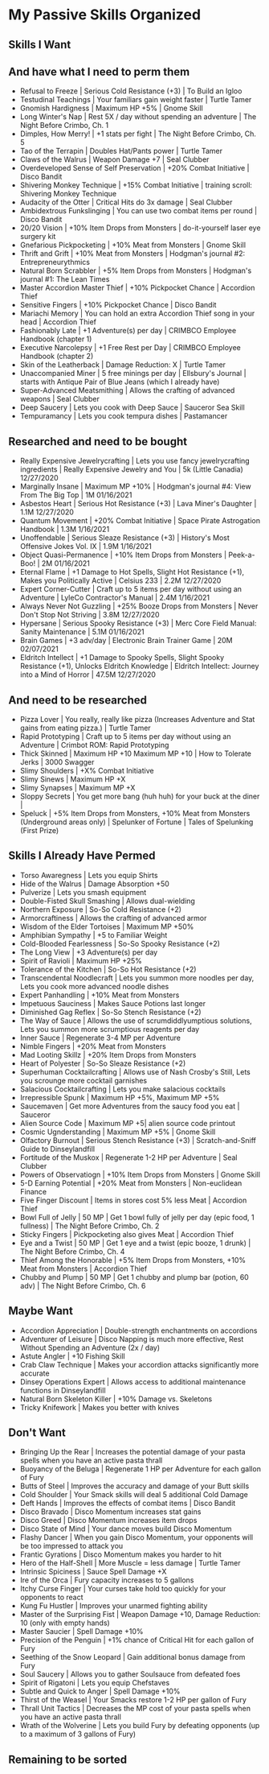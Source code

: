 # My Passive Skills Organized

## Skills I Want

## And have what I need to perm them 

* Refusal to Freeze | Serious Cold Resistance (+3) | To Build an Igloo
* Testudinal Teachings | Your familiars gain weight faster | Turtle Tamer
* Gnomish Hardigness | Maximum HP +5% | Gnome Skill 
* Long Winter's Nap | Rest 5X / day without spending an adventure | The Night Before Crimbo, Ch. 1
* Dimples, How Merry! | +1 stats per fight | The Night Before Crimbo, Ch. 5
* Tao of the Terrapin | Doubles Hat/Pants power | Turtle Tamer
* Claws of the Walrus | Weapon Damage +7 | Seal Clubber
* Overdeveloped Sense of Self Preservation | +20% Combat Initiative | Disco Bandit
* Shivering Monkey Technique | +15% Combat Initiative | training scroll: Shivering Monkey Technique
* Audacity of the Otter | Critical Hits do 3x damage | Seal Clubber
* Ambidextrous Funkslinging | You can use two combat items per round | Disco Bandit
* 20/20 Vision | +10% Item Drops from Monsters | do-it-yourself laser eye surgery kit
* Gnefarious Pickpocketing | +10% Meat from Monsters | Gnome Skill
* Thrift and Grift | +10% Meat from Monsters | Hodgman's journal #2: Entrepreneurythmics
* Natural Born Scrabbler | +5% Item Drops from Monsters | Hodgman's journal #1: The Lean Times
* Master Accordion Master Thief | +10% Pickpocket Chance | Accordion Thief
* Sensitive Fingers | +10% Pickpocket Chance | Disco Bandit
* Mariachi Memory | You can hold an extra Accordion Thief song in your head | Accordion Thief
* Fashionably Late | +1 Adventure(s) per day | CRIMBCO Employee Handbook (chapter 1)
* Executive Narcolepsy | +1 Free Rest per Day | CRIMBCO Employee Handbook (chapter 2)
* Skin of the Leatherback | Damage Reduction: X | Turtle Tamer
* Unaccompanied Miner | 5 free minings per day | Ellsbury's Journal | starts with Antique Pair of Blue Jeans (which I already have)
* Super-Advanced Meatsmithing | Allows the crafting of advanced weapons | Seal Clubber
* Deep Saucery | Lets you cook with Deep Sauce | Sauceror Sea Skill
* Tempuramancy | Lets you cook tempura dishes | Pastamancer


## Researched and need to be bought

* Really Expensive Jewelrycrafting | Lets you use fancy jewelrycrafting ingredients | Really Expensive Jewelry and You | 5k (Little Canadia) 12/27/2020
* Marginally Insane | Maximum MP +10% | Hodgman's journal #4: View From The Big Top | 1M 01/16/2021
* Asbestos Heart | Serious Hot Resistance (+3) | Lava Miner's Daughter | 1.1M 12/27/2020
* Quantum Movement | +20% Combat Initiative | Space Pirate Astrogation Handbook | 1.3M 1/16/2021
* Unoffendable | Serious Sleaze Resistance (+3) | History's Most Offensive Jokes Vol. IX | 1.9M 1/16/2021
* Object Quasi-Permanence | +10% Item Drops from Monsters | Peek-a-Boo! | 2M 01/16/2021
* Eternal Flame | +1 Damage to Hot Spells, Slight Hot Resistance (+1), Makes you Politically Active | Celsius 233 | 2.2M 12/27/2020
* Expert Corner-Cutter | Craft up to 5 items per day without using an Adventure | LyleCo Contractor's Manual | 2.4M 1/16/2021
* Always Never Not Guzzling | +25% Booze Drops from Monsters | Never Don't Stop Not Striving | 3.8M 12/27/2020
* Hypersane | Serious Spooky Resistance (+3) | Merc Core Field Manual: Sanity Maintenance | 5.1M 01/16/2021
* Brain Games | +3 adv/day | Electronic Brain Trainer Game | 20M 02/07/2021
* Eldritch Intellect | +1 Damage to Spooky Spells, Slight Spooky Resistance (+1), Unlocks Eldritch Knowledge | Eldritch Intellect: Journey into a Mind of Horror | 47.5M 12/27/2020

## And need to be researched

* Pizza Lover | You really, really like pizza (Increases Adventure and Stat gains from eating pizza.) | Turtle Tamer
* Rapid Prototyping | Craft up to 5 items per day without using an Adventure | Crimbot ROM: Rapid Prototyping
* Thick Skinned | Maximum HP +10 Maximum MP +10 | How to Tolerate Jerks | 3000 Swagger 
* Slimy Shoulders | +X% Combat Initiative
* Slimy Sinews | Maximum HP +X
* Slimy Synapses | Maximum MP +X
* Sloppy Secrets | You get more bang (huh huh) for your buck at the diner | 
* Speluck | +5% Item Drops from Monsters, +10% Meat from Monsters (Underground areas only) | Spelunker of Fortune | Tales of Spelunking (First Prize)



## Skills I Already Have Permed
* Torso Awaregness | Lets you equip Shirts
* Hide of the Walrus | Damage Absorption +50
* Pulverize | Lets you smash equipment
* Double-Fisted Skull Smashing | Allows dual-wielding
* Northern Exposure | So-So Cold Resistance (+2)
* Armorcraftiness | Allows the crafting of advanced armor
* Wisdom of the Elder Tortoises | Maximum MP +50%
* Amphibian Sympathy | +5 to Familiar Weight
* Cold-Blooded Fearlessness | So-So Spooky Resistance (+2)
* The Long View | +3 Adventure(s) per day
* Spirit of Ravioli | Maximum HP +25%
* Tolerance of the Kitchen | So-So Hot Resistance (+2)
* Transcendental Noodlecraft | Lets you summon more noodles per day, Lets you cook more advanced noodle dishes
* Expert Panhandling | +10% Meat from Monsters
* Impetuous Sauciness | Makes Sauce Potions last longer
* Diminished Gag Reflex | So-So Stench Resistance (+2)
* The Way of Sauce | Allows the use of scrumdiddlyumptious solutions, Lets you summon more scrumptious reagents per day
* Inner Sauce | Regenerate 3-4 MP per Adventure
* Nimble Fingers | +20% Meat from Monsters
* Mad Looting Skillz | +20% Item Drops from Monsters
* Heart of Polyester | So-So Sleaze Resistance (+2)
* Superhuman Cocktailcrafting | Allows use of Nash Crosby's Still, Lets you scrounge more cocktail garnishes
* Salacious Cocktailcrafting | Lets you make salacious cocktails
* Irrepressible Spunk | Maximum HP +5%, Maximum MP +5%
* Saucemaven | Get more Adventures from the saucy food you eat | Sauceror
* Alien Source Code | Maximum MP +5| alien source code printout 
* Cosmic Ugnderstanding | Maximum MP +5% | Gnome Skill
* Olfactory Burnout | Serious Stench Resistance (+3) | Scratch-and-Sniff Guide to Dinseylandfill
* Fortitude of the Muskox | Regenerate 1-2 HP per Adventure | Seal Clubber 
* Powers of Observatiogn | +10% Item Drops from Monsters | Gnome Skill 
* 5-D Earning Potential | +20% Meat from Monsters | Non-euclidean Finance 
* Five Finger Discount | Items in stores cost 5% less Meat | Accordion Thief
* Bowl Full of Jelly | 50 MP | Get 1 bowl fully of jelly per day (epic food, 1 fullness) | The Night Before Crimbo, Ch. 2
* Sticky Fingers | Pickpocketing also gives Meat | Accordion Thief
* Eye and a Twist | 50 MP | Get 1 eye and a twist (epic booze, 1 drunk) | The Night Before Crimbo, Ch. 4
* Thief Among the Honorable | +5% Item Drops from Monsters, +10% Meat from Monsters | Accordion Thief
* Chubby and Plump | 50 MP | Get 1 chubby and plump bar (potion, 60 adv) | The Night Before Crimbo, Ch. 6

## Maybe Want
* Accordion Appreciation | Double-strength enchantments on accordions
* Adventurer of Leisure | Disco Napping is much more effective, Rest Without Spending an Adventure (2x / day)
* Astute Angler | +10 Fishing Skill
* Crab Claw Technique | Makes your accordion attacks significantly more accurate
* Dinsey Operations Expert | Allows access to additional maintenance functions in Dinseylandfill
* Natural Born Skeleton Killer | +10% Damage vs. Skeletons
* Tricky Knifework | Makes you better with knives

## Don't Want
* Bringing Up the Rear | Increases the potential damage of your pasta spells when you have an active pasta thrall
* Buoyancy of the Beluga | Regenerate 1 HP per Adventure for each gallon of Fury
* Butts of Steel | Improves the accuracy and damage of your Butt skills
* Cold Shoulder | Your Smack skills will deal 5 additional Cold Damage
* Deft Hands | Improves the effects of combat items | Disco Bandit
* Disco Bravado | Disco Momentum increases stat gains
* Disco Greed | Disco Momentum increases item drops
* Disco State of Mind | Your dance moves build Disco Momentum
* Flashy Dancer | When you gain Disco Momentum, your opponents will be too impressed to attack you
* Frantic Gyrations | Disco Momentum makes you harder to hit
* Hero of the Half-Shell | More Muscle = less damage | Turtle Tamer
* Intrinsic Spiciness | Sauce Spell Damage +X
* Ire of the Orca | Fury capacity increases to 5 gallons
* Itchy Curse Finger | Your curses take hold too quickly for your opponents to react
* Kung Fu Hustler | Improves your unarmed fighting ability
* Master of the Surprising Fist | Weapon Damage +10, Damage Reduction: 10 (only with empty hands)
* Master Saucier | Spell Damage +10%
* Precision of the Penguin | +1% chance of Critical Hit for each gallon of Fury
* Seething of the Snow Leopard | Gain additional bonus damage from Fury
* Soul Saucery | Allows you to gather Soulsauce from defeated foes
* Spirit of Rigatoni | Lets you equip Chefstaves
* Subtle and Quick to Anger | Spell Damage +10%
* Thirst of the Weasel | Your Smacks restore 1-2 HP per gallon of Fury
* Thrall Unit Tactics | Decreases the MP cost of your pasta spells when you have an active pasta thrall
* Wrath of the Wolverine | Lets you build Fury by defeating opponents (up to a maximum of 3 gallons of Fury)

## Remaining to be sorted